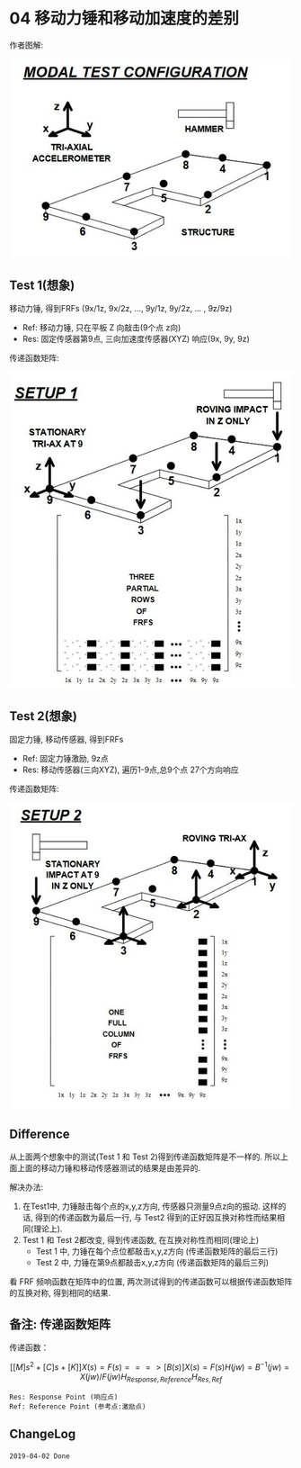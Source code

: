 # 04 移动力锤和移动加速度的差别

作者图解: 

![04-configure-setup](https://raw.githubusercontent.com/JeremiahZhang/modal-space/master/img/04-roving-hammer-and-accelerometer.JPG)

## Test 1(想象)

移动力锤, 得到FRFs (9x/1z, 9x/2z, ..., 9y/1z, 9y/2z, ... , 9z/9z)

- Ref: 移动力锤, 只在平板 Z 向敲击(9个点 z向)
- Res: 固定传感器第9点, 三向加速度传感器(XYZ) 响应(9x, 9y, 9z)

传递函数矩阵:

![04-setup01](https://raw.githubusercontent.com/JeremiahZhang/modal-space/master/img/04-setup01-roving-hammer.JPG)

## Test 2(想象)

固定力锤, 移动传感器, 得到FRFs

- Ref: 固定力锤激励, 9z点
- Res: 移动传感器(三向XYZ), 遍历1-9点,总9个点 27个方向响应

传递函数矩阵:

![04-setup-02](https://raw.githubusercontent.com/JeremiahZhang/modal-space/master/img/04-setup02-roving-accelerometer.JPG)

## Difference

从上面两个想象中的测试(Test 1 和 Test 2)得到传递函数矩阵是不一样的. 所以上面上面的移动力锤和移动传感器测试的结果是由差异的.

解决办法:

1. 在Test1中, 力锤敲击每个点的x,y,z方向, 传感器只测量9点z向的振动. 这样的话, 得到的传递函数为最后一行, 与 Test2 得到的正好因互换对称性而结果相同(理论上).
2. Test 1 和 Test 2都改变, 得到传递函数, 在互换对称性而相同(理论上)
    - Test 1 中, 力锤在每个点位都敲击x,y,z方向 (传递函数矩阵的最后三行)
    - Test 2 中, 力锤在第9点都敲击x,y,z方向 (传递函数矩阵的最后三列)

看 FRF 频响函数在矩阵中的位置, 两次测试得到的传递函数可以根据传递函数矩阵的互换对称, 得到相同的结果.

## 备注: 传递函数矩阵

传递函数：

```math
\left[[M]s^2 + [C]s + [K]\right]{X(s)} = {F(s)} 
===> 
[B(s)]{X(s)} = {F(s)}

H(jw) = B^{-1}(jw) = X(jw)/F(jw) 

H_{Response, Reference}  

H_{Res, Ref}
```

```
Res: Response Point (响应点)
Ref: Reference Point (参考点:激励点)
```

## ChangeLog

```
2019-04-02 Done
```